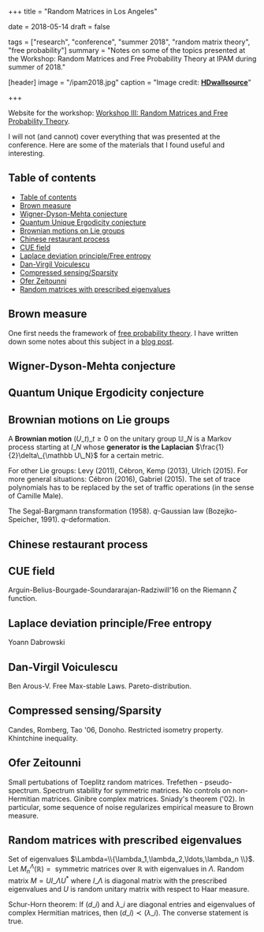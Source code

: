 +++
title = "Random Matrices in Los Angeles"

date = 2018-05-14
draft = false

tags = ["research", "conference", "summer 2018", "random matrix theory", "free probability"]
summary = "Notes on some of the topics presented at the Workshop: Random Matrices and Free Probability Theory at IPAM during summer of 2018."

[header]
image = "/ipam2018.jpg"
caption = "Image credit: [**HDwallsource**](https://hdwallsource.com/awesome-los-angeles-wallpaper-41390.html/awesome-los-angeles-wallpaper-41390)"

+++

Website for the workshop: [Workshop III: Random Matrices and Free Probability Theory](http://www.ipam.ucla.edu/programs/workshops/workshop-iii-random-matrices-and-free-probability-theory/).

I will not (and cannot) cover everything that was presented at the conference. Here are some of the materials that I found useful and interesting.

## Table of contents
<!-- TOC -->

- [Table of contents](#table-of-contents)
- [Brown measure](#brown-measure)
- [Wigner-Dyson-Mehta conjecture](#wigner-dyson-mehta-conjecture)
- [Quantum Unique Ergodicity conjecture](#quantum-unique-ergodicity-conjecture)
- [Brownian motions on Lie groups](#brownian-motions-on-lie-groups)
- [Chinese restaurant process](#chinese-restaurant-process)
- [CUE field](#cue-field)
- [Laplace deviation principle/Free entropy](#laplace-deviation-principlefree-entropy)
- [Dan-Virgil Voiculescu](#dan-virgil-voiculescu)
- [Compressed sensing/Sparsity](#compressed-sensingsparsity)
- [Ofer Zeitounni](#ofer-zeitounni)
- [Random matrices with prescribed eigenvalues](#random-matrices-with-prescribed-eigenvalues)

<!-- /TOC -->

## Brown measure

One first needs the framework of [free probability theory](https://en.wikipedia.org/wiki/Free_probability). I have written down some notes about this subject in a [blog post](/post/free_probability).

## Wigner-Dyson-Mehta conjecture

## Quantum Unique Ergodicity conjecture

## Brownian motions on Lie groups

A **Brownian motion** $(U\_t)\_{t\ge 0}$ on the unitary group $\mathbb U\_N$ is a Markov process starting at $I\_N$ whose **generator is the Laplacian** $\frac{1}{2}\delta\_{\mathbb U\_N}$ for a certain metric.

For other Lie groups: Levy (2011), Cébron, Kemp (2013), Ulrich (2015). For more general situations: Cébron (2016), Gabriel (2015). The set of trace polynomials has to be replaced by the set of traffic operations (in the sense of Camille Male).

The Segal-Bargmann transformation (1958). $q$-Gaussian law (Bozejko-Speicher, 1991). $q$-deformation.

## Chinese restaurant process

## CUE field
Arguin-Belius-Bourgade-Soundararajan-Radziwill'16 on the Riemann $\zeta$ function.

## Laplace deviation principle/Free entropy
Yoann Dabrowski

## Dan-Virgil Voiculescu
Ben Arous-V. Free Max-stable Laws. Pareto-distribution.

## Compressed sensing/Sparsity
Candes, Romberg, Tao '06, Donoho. Restricted isometry property. Khintchine inequality.

## Ofer Zeitounni
Small pertubations of Toeplitz random matrices. Trefethen - pseudo-spectrum. Spectrum stability for symmetric matrices. No controls on non-Hermitian matrices. Ginibre complex  matrices. Sniady's theorem ('02). In particular, some sequence of noise regularizes empirical measure to Brown measure.

## Random matrices with prescribed eigenvalues
Set of eigenvalues $\Lambda=\\{\lambda_1,\lambda_2,\ldots,\lambda_n \\}$. Let $M^{\Lambda}_n(\mathbb R)= \text{ symmetric matrices over } \mathbb R \text{ with eigenvalues in }\Lambda$. Random matrix $M=UI\_{\Lambda}U^*$ where $I\_{\Lambda}$ is diagonal matrix with the prescribed eigenvalues and $U$ is random unitary matrix with respect to Haar measure.

Schur-Horn theorem: If $(d\_i)$ and $\lambda\_i$ are diagonal entries and eigenvalues of complex Hermitian matrices, then $(d\_i)\prec (\lambda\_i)$. The converse statement is true.